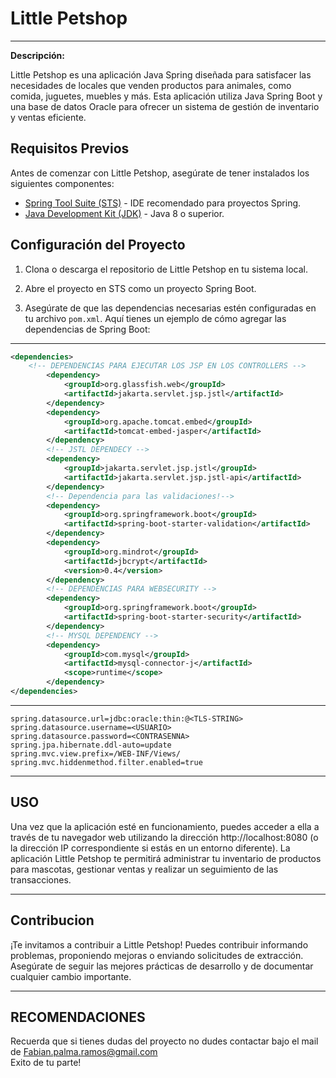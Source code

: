 # Little Petshop
<hr>

**Descripción:**

Little Petshop es una aplicación Java Spring diseñada para satisfacer las necesidades de locales que venden productos para animales, como comida, juguetes, muebles y más. Esta aplicación utiliza Java Spring Boot y una base de datos Oracle para ofrecer un sistema de gestión de inventario y ventas eficiente.

## Requisitos Previos

Antes de comenzar con Little Petshop, asegúrate de tener instalados los siguientes componentes:

- [Spring Tool Suite (STS)](https://spring.io/tools) - IDE recomendado para proyectos Spring.
- [Java Development Kit (JDK)](https://www.oracle.com/java/technologies/javase-downloads.html) - Java 8 o superior.

## Configuración del Proyecto

1. Clona o descarga el repositorio de Little Petshop en tu sistema local.

2. Abre el proyecto en STS como un proyecto Spring Boot.

3. Asegúrate de que las dependencias necesarias estén configuradas en tu archivo `pom.xml`. Aquí tienes un ejemplo de cómo agregar las dependencias de Spring Boot:

<hr>


```xml
<dependencies>
    <!-- DEPENDENCIAS PARA EJECUTAR LOS JSP EN LOS CONTROLLERS -->
		<dependency>
			<groupId>org.glassfish.web</groupId>
			<artifactId>jakarta.servlet.jsp.jstl</artifactId>
		</dependency>
		<dependency>
			<groupId>org.apache.tomcat.embed</groupId>
			<artifactId>tomcat-embed-jasper</artifactId>
		</dependency>
		<!-- JSTL DEPENDECY -->
		<dependency>
			<groupId>jakarta.servlet.jsp.jstl</groupId>
			<artifactId>jakarta.servlet.jsp.jstl-api</artifactId>
		</dependency>
		<!-- Dependencia para las validaciones!-->
		<dependency>
			<groupId>org.springframework.boot</groupId>
			<artifactId>spring-boot-starter-validation</artifactId>
		</dependency>
		<dependency>
			<groupId>org.mindrot</groupId>
			<artifactId>jbcrypt</artifactId>
			<version>0.4</version>
		</dependency>
		<!-- DEPENDENCIAS PARA WEBSECURITY -->
		<dependency>
			<groupId>org.springframework.boot</groupId>
			<artifactId>spring-boot-starter-security</artifactId>
		</dependency>
		<!-- MYSQL DEPENDENCY -->
		<dependency>
			<groupId>com.mysql</groupId>
			<artifactId>mysql-connector-j</artifactId>
			<scope>runtime</scope>
		</dependency>
</dependencies>
```

<hr>

```properties
spring.datasource.url=jdbc:oracle:thin:@<TLS-STRING>
spring.datasource.username=<USUARIO>
spring.datasource.password=<CONTRASENNA>
spring.jpa.hibernate.ddl-auto=update
spring.mvc.view.prefix=/WEB-INF/Views/
spring.mvc.hiddenmethod.filter.enabled=true
```

<hr>

## USO
Una vez que la aplicación esté en funcionamiento, puedes acceder a ella a través de tu navegador web utilizando la dirección http://localhost:8080 (o la dirección IP correspondiente si estás en un entorno diferente). La aplicación Little Petshop te permitirá administrar tu inventario de productos para mascotas, gestionar ventas y realizar un seguimiento de las transacciones.

<hr>

## Contribucion
¡Te invitamos a contribuir a Little Petshop! Puedes contribuir informando problemas, proponiendo mejoras o enviando solicitudes de extracción. Asegúrate de seguir las mejores prácticas de desarrollo y de documentar cualquier cambio importante.

<hr>

## RECOMENDACIONES

Recuerda que si tienes dudas del proyecto no dudes contactar bajo el mail de <a href="mailto:Fabian.palma.ramos@gmail.com">Fabian.palma.ramos@gmail.com</a>
<BR>Exito de tu parte!
